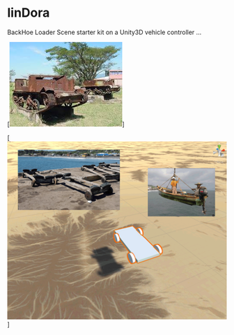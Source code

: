 linDora
=======

BackHoe Loader Scene starter kit on a Unity3D vehicle controller ...

[![que no se resistieran, por que sino los mataban ... ](https://raw.githubusercontent.com/rgarro/linDora/master/lindoPeq.jpeg)]


[![que no se resistieran, por que sino los mataban ... ](https://raw.githubusercontent.com/rgarro/linDora/master/lindora.png)]
